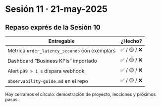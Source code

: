 # Sesión 11 · 21-may-2025  
## Repaso exprés de la Sesión 10

| Entregable | ¿Hecho? |
|------------|---------|
| Métrica `order_latency_seconds` con exemplars | ✅ / 🟡 / ❌ |
| Dashboard “Business KPIs” importado | ✅ / 🟡 / ❌ |
| Alert `p99 > 1 s` dispara webhook | ✅ / 🟡 / ❌ |
| `observability-guide.md` en el repo | ✅ / 🟡 / ❌ |

Hoy cerramos el círculo: demostración de proyecto, lecciones y próximos pasos.